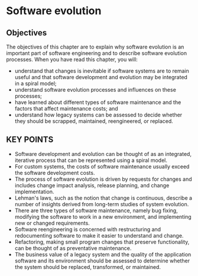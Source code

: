 # Software evolution

## Objectives

The objectives of this chapter are to explain why software evolution is an important part of software engineering and to describe software evolution processes. When you have read this chapter, you will:

- understand that changes is inevitable if software systems are to remain useful and that software development and evolution may be integrated in a spiral model;
- understand software evolution processes and influences on these processes;
- have learned about different types of software maintenance and the factors that affect maintenance costs; and
- understand how legacy systems can be assessed to decide whether they should be scrapped, maintained, reengineered, or replaced.

## KEY POINTS

- Software development and evolution can be thought of as an integrated, iterative process that can be represented using a spiral model.
- For custom systems, the costs of software maintenance usually exceed the software development costs.
- The process of software evolution is driven by requests for changes and includes change impact analysis, release planning, and change implementation.
- Lehman's laws, such as the notion that change is continuous, describe a number of insights derived from long-term studies of system evolution.
- There are three types of software maintenance, namely bug fixing, modifying the software to work in a new environment, and implementing new or changed requirements.
- Software reengineering is concerned with restructuring and redocumenting software to make it easier to understand and change.
- Refactoring, making small program changes that preserve functionality, can be thought of as preventative maintenance.
- The business value of a legacy system and the quality of the application software and its environment should be assessed to determine whether the system should be replaced, transformed, or maintained.